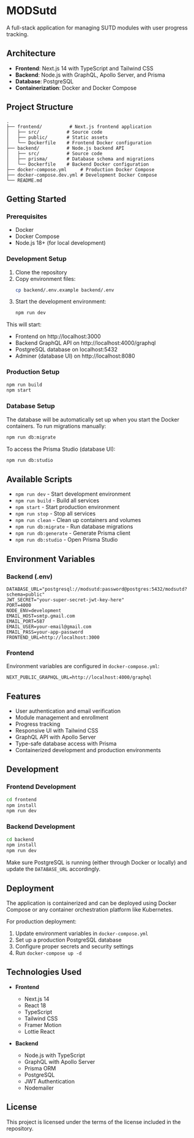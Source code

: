 # MODSutd

A full-stack application for managing SUTD modules with user progress tracking.

## Architecture

- **Frontend**: Next.js 14 with TypeScript and Tailwind CSS
- **Backend**: Node.js with GraphQL, Apollo Server, and Prisma
- **Database**: PostgreSQL
- **Containerization**: Docker and Docker Compose

## Project Structure

```
.
├── frontend/          # Next.js frontend application
│   ├── src/          # Source code
│   ├── public/       # Static assets
│   └── Dockerfile    # Frontend Docker configuration
├── backend/          # Node.js backend API
│   ├── src/          # Source code
│   ├── prisma/       # Database schema and migrations
│   └── Dockerfile    # Backend Docker configuration
├── docker-compose.yml     # Production Docker Compose
├── docker-compose.dev.yml # Development Docker Compose
└── README.md
```

## Getting Started

### Prerequisites

- Docker
- Docker Compose
- Node.js 18+ (for local development)

### Development Setup

1. Clone the repository
2. Copy environment files:
   ```bash
   cp backend/.env.example backend/.env
   ```
3. Start the development environment:
   ```bash
   npm run dev
   ```

This will start:
- Frontend on http://localhost:3000
- Backend GraphQL API on http://localhost:4000/graphql
- PostgreSQL database on localhost:5432
- Adminer (database UI) on http://localhost:8080

### Production Setup

```bash
npm run build
npm start
```

### Database Setup

The database will be automatically set up when you start the Docker containers. To run migrations manually:

```bash
npm run db:migrate
```

To access the Prisma Studio (database UI):

```bash
npm run db:studio
```

## Available Scripts

- `npm run dev` - Start development environment
- `npm run build` - Build all services
- `npm start` - Start production environment
- `npm run stop` - Stop all services
- `npm run clean` - Clean up containers and volumes
- `npm run db:migrate` - Run database migrations
- `npm run db:generate` - Generate Prisma client
- `npm run db:studio` - Open Prisma Studio

## Environment Variables

### Backend (.env)

```
DATABASE_URL="postgresql://modsutd:password@postgres:5432/modsutd?schema=public"
JWT_SECRET="your-super-secret-jwt-key-here"
PORT=4000
NODE_ENV=development
EMAIL_HOST=smtp.gmail.com
EMAIL_PORT=587
EMAIL_USER=your-email@gmail.com
EMAIL_PASS=your-app-password
FRONTEND_URL=http://localhost:3000
```

### Frontend

Environment variables are configured in `docker-compose.yml`:

```
NEXT_PUBLIC_GRAPHQL_URL=http://localhost:4000/graphql
```

## Features

- User authentication and email verification
- Module management and enrollment
- Progress tracking
- Responsive UI with Tailwind CSS
- GraphQL API with Apollo Server
- Type-safe database access with Prisma
- Containerized development and production environments

## Development

### Frontend Development

```bash
cd frontend
npm install
npm run dev
```

### Backend Development

```bash
cd backend
npm install
npm run dev
```

Make sure PostgreSQL is running (either through Docker or locally) and update the `DATABASE_URL` accordingly.

## Deployment

The application is containerized and can be deployed using Docker Compose or any container orchestration platform like Kubernetes.

For production deployment:

1. Update environment variables in `docker-compose.yml`
2. Set up a production PostgreSQL database
3. Configure proper secrets and security settings
4. Run `docker-compose up -d`

## Technologies Used

- **Frontend**
  - Next.js 14
  - React 18
  - TypeScript
  - Tailwind CSS
  - Framer Motion
  - Lottie React

- **Backend**
  - Node.js with TypeScript
  - GraphQL with Apollo Server
  - Prisma ORM
  - PostgreSQL
  - JWT Authentication
  - Nodemailer

## License

This project is licensed under the terms of the license included in the repository.
